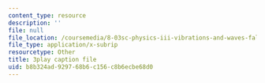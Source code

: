 ```yaml
---
content_type: resource
description: ''
file: null
file_location: /coursemedia/8-03sc-physics-iii-vibrations-and-waves-fall-2016/b8b324ad929768b6c156c8b6ecbe68d0_4ysFC9vd3GE.srt
file_type: application/x-subrip
resourcetype: Other
title: 3play caption file
uid: b8b324ad-9297-68b6-c156-c8b6ecbe68d0
---
```

